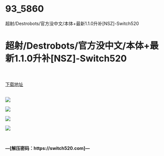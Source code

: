 # 93_5860
超射/Destrobots/官方没中文/本体+最新1.1.0升补[NSZ]-Switch520
# 超射/Destrobots/官方没中文/本体+最新1.1.0升补[NSZ]-Switch520
 <br/></br>
[下载地址](https://www.switch520.cc/article/5860 "下载地址")
<br/></br>

<p><img src="https://www.switch520.cc/muke_img/upload_art_editor_20210102-1_ec94bd9c6eb5c6c28eb0042650e21c24.jpg"></p>
<p><img src="https://www.switch520.cc/muke_img/upload_art_editor_20210102-1_e3e12bdec0abf4a20ba55e904fcbed4d.jpg"></p>
<p><img src="https://www.switch520.cc/muke_img/upload_art_editor_20210102-1_0af4a7ed1bc89051554f83e68cf78609.jpg"></p>
<p><img src="https://www.switch520.cc/muke_img/upload_art_editor_20210102-1_0a30d0aaf1e3ab8427f88e6004859753.jpg"></p>
<p>&nbsp;</p>
<p><strong>—[解压密码：https://switch520.com]—</strong></p>
